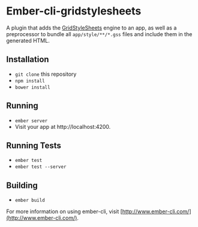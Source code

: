 # Ember-cli-gridstylesheets

A plugin that adds the [GridStyleSheets](http://gridstylesheets.org) engine to an app, as well as a preprocessor to bundle all `app/style/**/*.gss` files and include them in the generated HTML.

## Installation

* `git clone` this repository
* `npm install`
* `bower install`

## Running

* `ember server`
* Visit your app at http://localhost:4200.

## Running Tests

* `ember test`
* `ember test --server`

## Building

* `ember build`

For more information on using ember-cli, visit [http://www.ember-cli.com/](http://www.ember-cli.com/).
